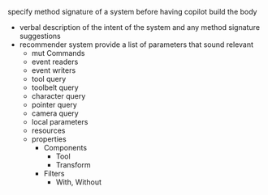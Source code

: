 specify method signature of a system before having copilot build the body
- verbal description of the intent of the system and any method signature suggestions
- recommender system provide a list of parameters that sound relevant
  - mut Commands
  - event readers
  - event writers
  - tool query
  - toolbelt query
  - character query
  - pointer query
  - camera query
  - local parameters
  - resources
  - properties
    - Components
      - Tool
      - Transform
    - Filters
      - With, Without